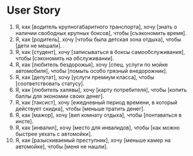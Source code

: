 # User Story
1. Я, как [водитель крупногабаритного транспорта], хочу [знать о наличии свободных крупных боксов], чтобы [съэкономить время].
2. Я, как [родитель], хочу [чтобы была детская зона отдыха], чтобы [дети не мешали].
3. Я, как [студент], хочу [записываться в боксы самообслуживания], чтобы [сэкономить на обслуживании].
4. Я, как [любитель бездорожья], хочу [спец. услуги по мойке автомобиля], чтобы [помыть особо грязный внедорожник].
5. Я, как [депутат], хочу [услуги премиум класса], чтобы [соответствовать статусу].
6. Я, как [любитель халявы], хочу [карту потребителя], чтобы [копить баллы для экономии своих денег].
7. Я, как [таксист], хочу [ежедневный период времени, в который действует скидка], чтобы [меньше тратить денег].
8. Я, как [мажор], хочу [вип комнату отдыха], чтобы [понтаваться в инсте].
9. Я, как [инвалил], хочу [место для инвалидов], чтобы [как можно быстрее уехать с автомойки].
10. Я, как [разыскиваемый преступник], хочу [меньше камер на автомойке], чтобы [меня не нашли].
